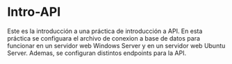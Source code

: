 # Intro-API
Este es la introducción a una práctica de introducción a API.
En esta práctica se configuara el archivo de conexion a base de datos para funcionar en un servidor web Windows Server y en un servidor web Ubuntu Server. Ademas, se configuran distintos endpoints para la API.
